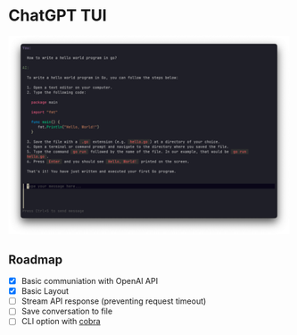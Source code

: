 # ChatGPT TUI

![screenshot](./docs/assets/screenshot.png)

## Roadmap

- [x] Basic communiation with OpenAI API
- [x] Basic Layout
- [ ] Stream API response (preventing request timeout)
- [ ] Save conversation to file
- [ ] CLI option with [cobra](https://github.com/spf13/cobra)

